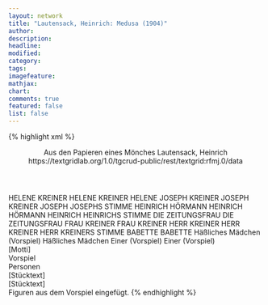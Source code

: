 ```yaml
---
layout: network
title: "Lautensack, Heinrich: Medusa (1904)"
author:
description:
headline:
modified:
category:
tags:
imagefeature: 
mathjax: 
chart: 
comments: true
featured: false
list: false
---
```

{% highlight xml %}
<?xml-model href="https://raw.githubusercontent.com/DLiNa/project/master/rules/lina.rnc"?><?xml-model href="https://raw.githubusercontent.com/DLiNa/project/master/rules/lina.sch"?>
<play xmlns="http://lina.digital">
  <header>
    <title>Medusa</title>
    <subtitle>Aus den Papieren eines Mönches</subtitle>
    <genretitle/>
    <author>Lautensack, Heinrich</author>
  	<date when="1904" type="print"/>
  	<source>https://textgridlab.org/1.0/tgcrud-public/rest/textgrid:rfmj.0/data</source>
  </header>
  <personae>
    <character>
      <name>HELENE KREINER</name>
      <alias xml:id="helene_kreiner">
        <name>HELENE KREINER</name>
      </alias>
    	<alias xml:id="helene">
    		<name>HELENE</name>
    	</alias>
    </character>
    <character>
      <name>JOSEPH KREINER</name>
      <alias xml:id="joseph_kreiner">
        <name>JOSEPH KREINER</name>
      </alias>
    	<alias xml:id="joseph">
    		<name>JOSEPH</name>
    	</alias>
    	<alias xml:id="josephs_stimme" type="voiceOf">
    		<name>JOSEPHS STIMME</name>
    	</alias>
    </character>
    <character>
      <name>HEINRICH HÖRMANN</name>
      <alias xml:id="heinrich_hörmann">
        <name>HEINRICH HÖRMANN</name>
      </alias>
    	<alias xml:id="heinrich">
    		<name>HEINRICH</name>
    	</alias>
    	<alias xml:id="heinrichs_stimme" type="voiceOf">
    		<name>HEINRICHS STIMME</name>
    	</alias>
    </character>
    <character>
      <name>DIE ZEITUNGSFRAU</name>
      <alias xml:id="die_zeitungsfrau">
        <name>DIE ZEITUNGSFRAU</name>
      </alias>
    </character>
    <character>
      <name>FRAU KREINER</name>
      <alias xml:id="frau_kreiner">
        <name>FRAU KREINER</name>
      </alias>
    </character>
    <character>
      <name>HERR KREINER</name>
      <alias xml:id="herr_kreiner">
        <name>HERR KREINER</name>
      </alias>
    	<alias xml:id="herr_kreiners_stimme">
    		<name>HERR KREINERS STIMME</name>
    	</alias>
    </character>
    <character>
      <name>BABETTE</name>
      <alias xml:id="babette">
        <name>BABETTE</name>
      </alias>
    </character>
  	<character>
  		<name>Häßliches Mädchen (Vorspiel)</name>
  		<alias xml:id="mädchen">
  			<name>Häßliches Mädchen</name>
  		</alias>
  	</character>
  	<character>
  		<name>Einer (Vorspiel)</name>
  		<alias xml:id="einer">
  			<name>Einer (Vorspiel)</name>
  		</alias>
  	</character>
  </personae>
  <text>
    <div>
      <head>[Motti]</head>
    </div>
    <div>
      <head>Vorspiel</head>
    	<sp who="#mädchen">
    		<amount n="3" unit="speech_acts"/>
    		<amount n="61" unit="lines"/>
    	</sp>
    	<sp who="#einer">
    		<amount n="0" unit="speech_acts"/>
    	</sp>
    </div>
    <div>
      <head>Personen</head>
    </div>
    <div>
      <head>[Stücktext]</head>
      <div>
        <head>[Stücktext]</head>
        <sp who="#helene_kreiner">
          <amount n="1" unit="speech_acts"/>
          <amount n="14" unit="words"/>
          <amount n="108" unit="chars"/>
        </sp>
        <sp who="#joseph_kreiner">
          <amount n="1" unit="speech_acts"/>
          <amount n="19" unit="words"/>
          <amount n="128" unit="chars"/>
        </sp>
        <sp who="#helene">
          <amount n="122" unit="speech_acts"/>
          <amount n="1640" unit="words"/>
          <amount n="91" unit="lines"/>
          <amount n="9035" unit="chars"/>
        </sp>
        <sp who="#joseph">
          <amount n="45" unit="speech_acts"/>
          <amount n="869" unit="words"/>
          <amount n="23" unit="lines"/>
          <amount n="4825" unit="chars"/>
        </sp>
        <sp who="#heinrich_hörmann">
          <amount n="1" unit="speech_acts"/>
          <amount n="44" unit="words"/>
          <amount n="318" unit="chars"/>
        </sp>
        <sp who="#heinrich">
          <amount n="66" unit="speech_acts"/>
          <amount n="1675" unit="words"/>
          <amount n="41" unit="lines"/>
          <amount n="9642" unit="chars"/>
        </sp>
        <sp who="#die_zeitungsfrau">
          <amount n="1" unit="speech_acts"/>
          <amount n="26" unit="words"/>
          <amount n="152" unit="chars"/>
        </sp>
        <sp who="#frau_kreiner">
          <amount n="7" unit="speech_acts"/>
          <amount n="179" unit="words"/>
          <amount n="2" unit="lines"/>
          <amount n="1097" unit="chars"/>
        </sp>
        <sp who="#josephs_stimme">
          <amount n="4" unit="speech_acts"/>
          <amount n="6" unit="words"/>
          <amount n="4" unit="lines"/>
          <amount n="41" unit="chars"/>
        </sp>
        <sp who="#heinrichs_stimme">
          <amount n="1" unit="speech_acts"/>
          <amount n="2" unit="words"/>
          <amount n="1" unit="lines"/>
          <amount n="19" unit="chars"/>
        </sp>
        <sp who="#herr_kreiners_stimme">
          <amount n="2" unit="speech_acts"/>
          <amount n="24" unit="words"/>
          <amount n="2" unit="lines"/>
          <amount n="134" unit="chars"/>
        </sp>
        <sp who="#herr_kreiner">
          <amount n="9" unit="speech_acts"/>
          <amount n="145" unit="words"/>
          <amount n="7" unit="lines"/>
          <amount n="911" unit="chars"/>
        </sp>
        <sp who="#babette">
          <amount n="4" unit="speech_acts"/>
          <amount n="8" unit="words"/>
          <amount n="2" unit="lines"/>
          <amount n="56" unit="chars"/>
        </sp>
      </div>
    </div>
  </text>
	<documentation>
	  <change n="1" who="dariokampkaspar">
	  <path/>
	    <orig/>
			<comment>Figuren aus dem Vorspiel eingefügt.</comment>
	    </change>
	</documentation>
</play>
{% endhighlight %}